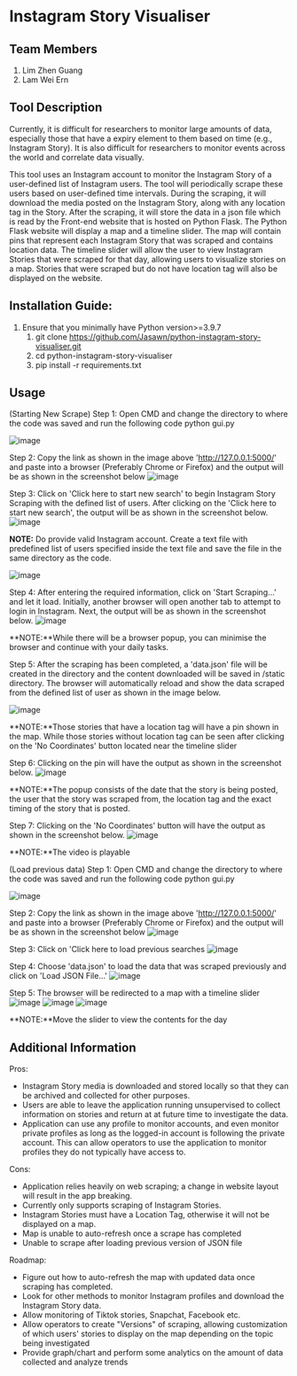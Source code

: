 # Instagram Story Visualiser

## Team Members
1) Lim Zhen Guang
2) Lam Wei Ern

## Tool Description
Currently, it is difficult for researchers to monitor large amounts of data, especially those that have a expiry element to them based on time (e.g., Instagram Story). It is also difficult for researchers to monitor events across the world and correlate data visually.

This tool uses an Instagram account to monitor the Instagram Story of a user-defined list of Instagram users. The tool will periodically scrape these users based on user-defined time intervals. During the scraping, it will download the media posted on the Instagram Story, along with any location tag in the Story. After the scraping, it will store the data in a json file which is read by the Front-end website that is hosted on Python Flask. The Python Flask website will display a map and a timeline slider. The map will contain pins that represent each Instagram Story that was scraped and contains location data. The timeline slider will allow the user to view Instagram Stories that were scraped for that day, allowing users to visualize stories on a map. Stories that were scraped but do not have location tag will also be displayed on the website. 

## Installation Guide:
1) Ensure that you minimally have Python version>=3.9.7
	1. git clone https://github.com/Jasawn/python-instagram-story-visualiser.git
	2. cd python-instagram-story-visualiser
	3. pip install -r requirements.txt

## Usage
(Starting New Scrape)
Step 1: Open CMD and change the directory to where the code was saved and run the following code
python gui.py

![image](https://user-images.githubusercontent.com/91773813/233845145-8b187318-78e3-4b72-9fd3-9ba922f7efa4.png)

Step 2: Copy the link as shown in the image above 'http://127.0.0.1:5000/' and paste into a browser (Preferably Chrome or Firefox) and the output will be as shown in the screenshot below
![image](https://user-images.githubusercontent.com/91773813/233845272-9b78d3c0-6705-4afb-9f2d-97c9a8a46393.png)
	
Step 3: Click on 'Click here to start new search' to begin Instagram Story Scraping with the defined list of users. After clicking on the 'Click here to start new search', the output will be as shown in the screenshot below.
![image](https://user-images.githubusercontent.com/91773813/233845422-c8522113-08ff-4451-9ba9-bb79c7eb70bd.png)

**NOTE:** Do provide valid Instagram account. Create a text file with predefined list of users specified inside the text file and save the file in the same directory as the code.
	
![image](https://user-images.githubusercontent.com/91773813/233845535-72cce24b-acaa-4e18-9a4b-f866d4f83c44.png)

Step 4: After entering the required information, click on 'Start Scraping...' and let it load. Initially, another browser will open another tab to attempt to login in Instagram. Next, the output will be as shown in the screenshot below.
![image](https://user-images.githubusercontent.com/91773813/233845635-19aa6a4b-7c9a-4499-a668-6dfbfa6a9bf2.png)
	
**NOTE:**While there will be a browser popup, you can minimise the browser and continue with your daily tasks.
	
Step 5: After the scraping has been completed, a 'data.json' file will be created in the directory and the content downloaded will be saved in /static directory. The browser will automatically reload and show the data scraped from the defined list of user as shown in the image below.
	
![image](https://user-images.githubusercontent.com/91773813/233845893-c1537fc4-14d5-4093-a090-8bb52b4df30b.png)
	
**NOTE:**Those stories that have a location tag will have a pin shown in the map. While those stories without location tag can be seen after clicking on the 'No Coordinates' button located near the timeline slider

Step 6: Clicking on the pin will have the output as shown in the screenshot below.
![image](https://user-images.githubusercontent.com/91773813/233846204-f1d4555b-a333-4ac3-8147-4fa1a152b6ff.png)

**NOTE:**The popup consists of the date that the story is being posted, the user that the story was scraped from, the location tag and the exact timing of the story that is posted.

Step 7: Clicking on the 'No Coordinates' button will have the output as shown in the screenshot below.
![image](https://user-images.githubusercontent.com/91773813/233846172-fca9d2ac-1cb2-4d7c-915c-fefb06c3b699.png)

**NOTE:**The video is playable

(Load previous data)
Step 1: Open CMD and change the directory to where the code was saved and run the following code
python gui.py

![image](https://user-images.githubusercontent.com/91773813/233845145-8b187318-78e3-4b72-9fd3-9ba922f7efa4.png)

Step 2: Copy the link as shown in the image above 'http://127.0.0.1:5000/' and paste into a browser (Preferably Chrome or Firefox) and the output will be as shown in the screenshot below
![image](https://user-images.githubusercontent.com/91773813/233845272-9b78d3c0-6705-4afb-9f2d-97c9a8a46393.png)

Step 3: Click on 'Click here to load previous searches
![image](https://user-images.githubusercontent.com/91773813/233846380-79ffb334-eea4-47e9-a1bc-f82137796cf8.png)

Step 4: Choose 'data.json' to load the data that was scraped previously and click on 'Load JSON File...'
![image](https://user-images.githubusercontent.com/91773813/233846447-4ce60cac-01d4-4409-909d-d2be96921470.png)

Step 5: The browser will be redirected to a map with a timeline slider
![image](https://user-images.githubusercontent.com/91773813/233846535-04ca5a8e-0544-46a7-8531-ade7e014ef8a.png)
![image](https://user-images.githubusercontent.com/91773813/233846587-678b65a3-c033-41b0-b8de-dddf2a301d4f.png)
![image](https://user-images.githubusercontent.com/91773813/233846596-43f53956-3cc6-4598-868e-cec8154a449e.png)

**NOTE:**Move the slider to view the contents for the day
	
## Additional Information
Pros:
- Instagram Story media is downloaded and stored locally so that they can be archived and collected for other purposes.
- Users are able to leave the application running unsupervised to collect information on stories and return at at future time to investigate the data.
- Application can use any profile to monitor accounts, and even monitor private profiles as long as the logged-in account is following the private account. This can allow operators to use the application to monitor profiles they do not typically have access to.

Cons:
- Application relies heavily on web scraping; a change in website layout will result in the app breaking.
- Currently only supports scraping of Instagram Stories.
- Instagram Stories must have a Location Tag, otherwise it will not be displayed on a map.
- Map is unable to auto-refresh once a scrape has completed
- Unable to scrape after loading previous version of JSON file

Roadmap:
- Figure out how to auto-refresh the map with updated data once scraping has completed.
- Look for other methods to monitor Instagram profiles and download the Instagram Story data.
- Allow monitoring of Tiktok stories, Snapchat, Facebook etc.
- Allow operators to create "Versions" of scraping, allowing customization of which users' stories to display on the map depending on the topic being investigated
- Provide graph/chart and perform some analytics on the amount of data collected and analyze trends
	
